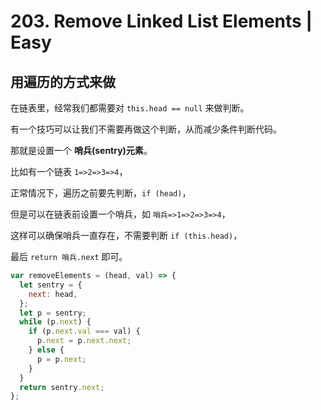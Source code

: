 # 203. Remove Linked List Elements | Easy

## 用遍历的方式来做

在链表里，经常我们都需要对 `this.head == null` 来做判断。

有一个技巧可以让我们不需要再做这个判断，从而减少条件判断代码。

那就是设置一个 **哨兵(sentry)元素**。

比如有一个链表 `1=>2=>3=>4`，

正常情况下，遍历之前要先判断，`if (head)`，

但是可以在链表前设置一个哨兵，如 `哨兵=>1=>2=>3=>4`，

这样可以确保哨兵一直存在，不需要判断 `if (this.head)`，

最后 `return 哨兵.next` 即可。

```js
var removeElements = (head, val) => {
  let sentry = {
    next: head,
  };
  let p = sentry;
  while (p.next) {
    if (p.next.val === val) {
      p.next = p.next.next;
    } else {
      p = p.next;
    }
  }
  return sentry.next;
};
```
